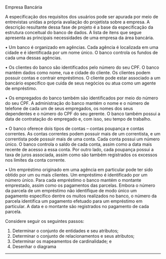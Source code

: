 Empresa Bancária

A especificação dos requisitos dos usuários pode ser apurada por meio de entrevistas unidas a própria avaliação do 
projetista sobre a empresa.
A descrição resultante dessa fase de projeto é a base da especificação da estrutura conceitual do banco de dados. 
A lista de itens que segue apresenta as principais necessidades de uma empresa da área bancária.

• Um banco é organizado em agências. Cada agência é localizada em uma cidade e é identificada por um nome único. O banco controla os fundos de cada uma dessas agências.

• Os clientes do banco são identificados pelo número do seu CPF. O banco mantém dados como nome, rua e cidade do cliente. Os clientes podem possuir contas e contrair empréstimos. 
  O cliente pode estar associado a um bancário específico que cuida de seus negócios ou atua como um agente de empréstimo.

• Os empregados do banco também são identificados por meio do número do seu CPF. A administração do banco mantém o nome e o número de telefone de cada um de seus empregados, os nomes dos seus dependentes e o número do CPF do seu gerente.
  O banco também possui a data de contratação do empregado e, com isso, seu tempo de trabalho.

• O banco oferece dois tipos de contas – contas poupança e contas correntes. As contas correntes podem possuir mais de um correntista, e um correntista pode possuir mais de uma conta. Cada conta possui um número único. 
  O banco controla o saldo de cada conta, assim como a data mais recente de acesso a essa conta. Por outro lado, cada poupança possui a taxa de juros associada, assim como são também registrados os excessos nos limites da conta corrente.

• Um empréstimo originado em uma agência em particular pode ter sido obtido por um ou mais clientes. Um empréstimo é identificado por um número único. Para cada empréstimo o banco mantém o montante emprestado, assim como os pagamentos 
  das parcelas. Embora o número da parcela de um empréstimo não identifique de modo único um pagamento específico dentre os muitos realizados no banco, o número da parcela identifica um pagamento efetuado para um empréstimo em particular. 
  A data e o montante são registrados no pagamento de cada parcela.

Considere seguir os seguintes passos:

1. Determinar o conjunto de entidades e seu atributos;
2. Determinar o conjunto de relacionamentos e seus atributos;
3. Determinar os mapeamentos de cardinalidade; e
4. Desenhar o diagrama



-----
